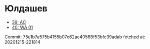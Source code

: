 # Юлдашев
- [39: AC](39.md)
- [40: WA 01](40.md)

Commit: 75e1b7a575b4155b07e62ac40568f53bfc39adab
 fetched at: 20201215-221814
